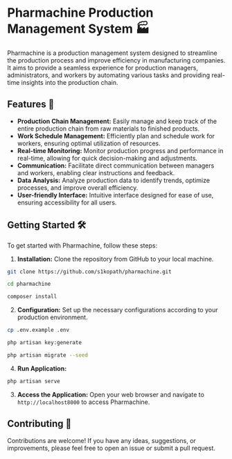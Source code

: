 # Pharmachine Production Management System 🏭

Pharmachine is a production management system designed to streamline the production process and improve efficiency in manufacturing companies. It aims to provide a seamless experience for production managers, administrators, and workers by automating various tasks and providing real-time insights into the production chain.

## Features 🚀

- **Production Chain Management:** Easily manage and keep track of the entire production chain from raw materials to finished products.
- **Work Schedule Management:** Efficiently plan and schedule work for workers, ensuring optimal utilization of resources.
- **Real-time Monitoring:** Monitor production progress and performance in real-time, allowing for quick decision-making and adjustments.
- **Communication:** Facilitate direct communication between managers and workers, enabling clear instructions and feedback.
- **Data Analysis:** Analyze production data to identify trends, optimize processes, and improve overall efficiency.
- **User-friendly Interface:** Intuitive interface designed for ease of use, ensuring accessibility for all users.

## Getting Started 🛠️

To get started with Pharmachine, follow these steps:

1. **Installation:** Clone the repository from GitHub to your local machine.

```bash
git clone https://github.com/s1kopath/pharmachine.git
```
```bash
cd pharmachine
```
```bash
composer install
```

2. **Configuration:** Set up the necessary configurations according to your production environment.

```bash
cp .env.example .env
```
```bash
php artisan key:generate
```
```bash
php artisan migrate --seed
```
4. **Run Application:**

```bash
php artisan serve
```
3. **Access the Application:** Open your web browser and navigate to `http://localhost8000` to access Pharmachine.

## Contributing 🤝

Contributions are welcome! If you have any ideas, suggestions, or improvements, please feel free to open an issue or submit a pull request.

